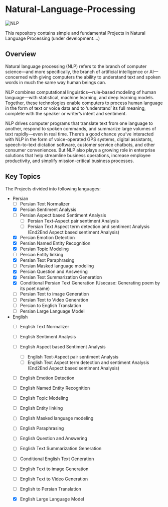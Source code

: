 # Natural-Language-Processing
![NLP](https://github.com/Aliarcher/Natural-Language-Processing/assets/53465519/aeb5b83b-2f7c-4588-9ec3-440906571bc0)


This repository contains simple and fundamental Projects in Natural Language Processing (under development....)
## Overview
Natural language processing (NLP) refers to the branch of computer science—and more specifically, the branch of artificial intelligence or AI—concerned with giving computers the ability to understand text and spoken words in much the same way human beings can.

NLP combines computational linguistics—rule-based modeling of human language—with statistical, machine learning, and deep learning models. Together, these technologies enable computers to process human language in the form of text or voice data and to ‘understand’ its full meaning, complete with the speaker or writer’s intent and sentiment.

NLP drives computer programs that translate text from one language to another, respond to spoken commands, and summarize large volumes of text rapidly—even in real time. There’s a good chance you’ve interacted with NLP in the form of voice-operated GPS systems, digital assistants, speech-to-text dictation software, customer service chatbots, and other consumer conveniences. But NLP also plays a growing role in enterprise solutions that help streamline business operations, increase employee productivity, and simplify mission-critical business processes.


## Key Topics
The Projects divided into following languages:
* Persian
  - [ ] Persian Text Normalizer 
  - [x] Persian Sentiment Analysis 
  - [ ] Persian Aspect based Sentiment Analysis
    - [ ] Persian Text-Aspect pair sentiment Analysis
    - [ ] Persian Text Aspect term detection and sentiment Analysis (End2End Aspect based sentiment Analysis)
  - [x] Persian Emotion Detection 
  - [x] Persian Named Entity Recognition 
  - [x] Persian Topic Modeling 
  - [ ] Persian Entity linking
  - [x] Persian Text Paraphrasing
  - [ ] Persian Masked language modeling
  - [x] Persian Question and Answering 
  - [x] Persian Text Summarization Generation
  - [x] Conditional Persian Text Generation (Usecase: Generating poem by its poet name)
  - [ ] Persian Text to image Generation 
  - [ ] Persian Text to Video Generation 
  - [ ] Persian to English Translation 
  - [ ] Persian Large Language Model
  
* English
  - [ ] English Text Normalizer
  - [ ] English Sentiment Analysis  
  - [ ] English Aspect based Sentiment Analysis
    - [ ] English Text-Aspect pair sentiment Analysis
    - [ ] English Text Aspect term detection and sentiment Analysis (End2End Aspect based sentiment Analysis) 
  - [ ] English Emotion Detection  
  - [ ] English Named Entity Recognition 
  - [ ] English Topic Modeling  
  - [ ] English Entity linking
  - [ ] English Masked language modeling
  - [ ] English Paraphrasing
  - [ ] English Question and Answering 
  - [ ] English Text Summarization Generation  
  - [ ] Conditional English Text Generation 
  - [ ] English Text to image Generation  
  - [ ] English Text to Video Generation  
  - [ ] English to Persian Translation 
  - [x] English Large Language Model
    
